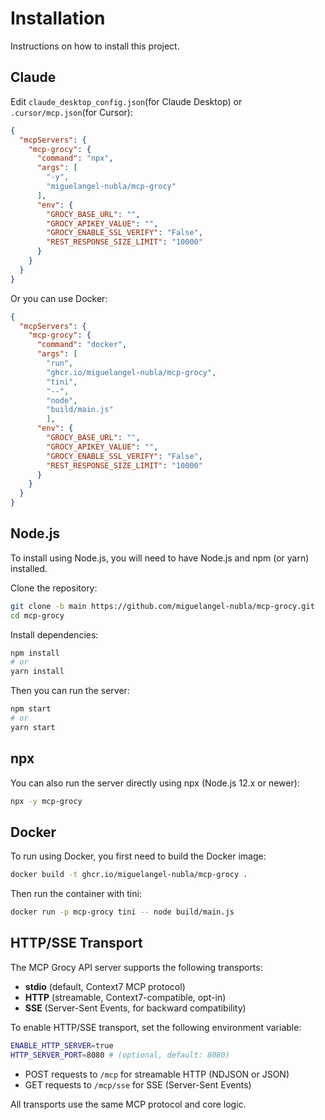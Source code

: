 # Installation

Instructions on how to install this project.

## Claude

Edit `claude_desktop_config.json`(for Claude Desktop) or `.cursor/mcp.json`(for Cursor):

```json
{
  "mcpServers": {
    "mcp-grocy": {
      "command": "npx",
      "args": [
        "-y",
        "miguelangel-nubla/mcp-grocy"
      ], 
      "env": {
        "GROCY_BASE_URL": "",
        "GROCY_APIKEY_VALUE": "",
        "GROCY_ENABLE_SSL_VERIFY": "False",
        "REST_RESPONSE_SIZE_LIMIT": "10000"
      }
    }
  }
}
```
Or you can use Docker:
```json
{
  "mcpServers": {
    "mcp-grocy": {
      "command": "docker",
      "args": [
        "run",
        "ghcr.io/miguelangel-nubla/mcp-grocy",
        "tini",
        "--",
        "node",
        "build/main.js"
        ],
      "env": {
        "GROCY_BASE_URL": "",
        "GROCY_APIKEY_VALUE": "",
        "GROCY_ENABLE_SSL_VERIFY": "False",
        "REST_RESPONSE_SIZE_LIMIT": "10000"
      }
    }
  }
}
```

## Node.js

To install using Node.js, you will need to have Node.js and npm (or yarn) installed.

Clone the repository:
```bash
git clone -b main https://github.com/miguelangel-nubla/mcp-grocy.git
cd mcp-grocy
```

Install dependencies:
```bash
npm install
# or
yarn install
```

Then you can run the server:
```bash
npm start
# or
yarn start
```

## npx

You can also run the server directly using npx (Node.js 12.x or newer):

```bash
npx -y mcp-grocy
```

## Docker

To run using Docker, you first need to build the Docker image:

```bash
docker build -t ghcr.io/miguelangel-nubla/mcp-grocy .
```

Then run the container with tini:

```bash
docker run -p mcp-grocy tini -- node build/main.js
```

## HTTP/SSE Transport

The MCP Grocy API server supports the following transports:

- **stdio** (default, Context7 MCP protocol)
- **HTTP** (streamable, Context7-compatible, opt-in)
- **SSE** (Server-Sent Events, for backward compatibility)

To enable HTTP/SSE transport, set the following environment variable:

```bash
ENABLE_HTTP_SERVER=true
HTTP_SERVER_PORT=8080 # (optional, default: 8080)
```

- POST requests to `/mcp` for streamable HTTP (NDJSON or JSON)
- GET requests to `/mcp/sse` for SSE (Server-Sent Events)

All transports use the same MCP protocol and core logic.